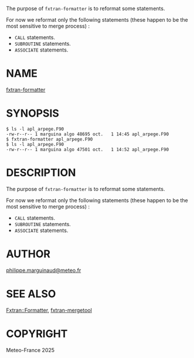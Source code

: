 The purpose of `fxtran-formatter` is to reformat some statements.

For now we reformat only the following statements (these happen to be the
most sensitive to merge process) :

- `CALL` statements.
- `SUBROUTINE` statements.
- `ASSOCIATE` statements.
# NAME

[fxtran-formatter](../bin/fxtran-formatter)

# SYNOPSIS

    $ ls -l apl_arpege.F90
    -rw-r--r-- 1 marguina algo 48695 oct.   1 14:45 apl_arpege.F90
    $ fxtran-formatter apl_arpege.F90 
    $ ls -l apl_arpege.F90
    -rw-r--r-- 1 marguina algo 47501 oct.   1 14:52 apl_arpege.F90

# DESCRIPTION

The purpose of `fxtran-formatter` is to reformat some statements.

For now we reformat only the following statements (these happen to be the
most sensitive to merge process) :

- `CALL` statements.
- `SUBROUTINE` statements.
- `ASSOCIATE` statements.

# AUTHOR

philippe.marguinaud@meteo.fr

# SEE ALSO

[Fxtran::Formatter](Fxtran%3A%3AFormatter.md), [fxtran-mergetool](fxtran-mergetool.md)

# COPYRIGHT

Meteo-France 2025

